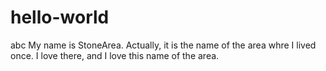 # hello-world
abc
My name is StoneArea.
Actually, it is the name of the area whre I lived once.
I love there, and I love this name of the area.
